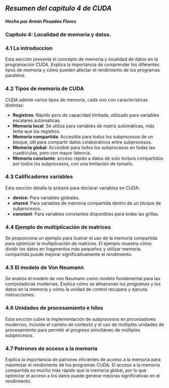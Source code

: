 ## *Resumen del capitulo 4 de CUDA*
#### *Hecho por Armin Posadas Flores*

### Capitulo 4: Localidad de memoria y datos.

### 4.1 La introduccion
Esta sección presenta el concepto de memoria y localidad de datos en la programación CUDA. Explica la importancia de 
comprender los diferentes tipos de memoria y cómo pueden afectar el rendimiento de los programas paralelos.

### 4.2 Tipos de memoria de CUDA
CUDA admite varios tipos de memoria, cada uno con características distintas:
- **Registros**: Rápido pero de capacidad limitada, utilizado para variables escalares automáticas.
- **Memoria local**: Se utiliza para variables de matriz automáticas, más lenta que los registros.
- **Memoria compartida**: Accesible para todos los subprocesos de un bloque, útil para compartir datos colaborativos 
entre subprocesos.
- **Memoria global**: Accesible para todos los subprocesos en todas las cuadrículas, pero con mayor latencia.
- **Memoria constante**: acceso rápido a datos de solo lectura compartidos por todos los subprocesos, con una limitación 
de tamaño.

### 4.3 Calificadores variables
Esta sección detalla la sintaxis para declarar variables en CUDA:
- **__device__**: Para variables globales.
- **__shared__**: Para variables de memoria compartida dentro de un bloque de subprocesos.
- **__constant__**: Para variables constantes disponibles para todas las grillas.

### 4.4 Ejemplo de multiplicación de matrices
Se proporciona un ejemplo para ilustrar el uso de la memoria compartida para optimizar la multiplicación de matrices. 
El ejemplo muestra cómo dividir los datos en fragmentos más pequeños y utilizar memoria compartida puede mejorar 
significativamente el rendimiento.

### 4.5 El modelo de Von Neumann
Se analiza el modelo de von Neumann como modelo fundamental para las computadoras modernas. Explica cómo se almacenan 
los programas y los datos en la memoria y cómo la unidad de control recupera y ejecuta instrucciones.

### 4.6 Unidades de procesamiento e hilos
Esta sección cubre la implementación de subprocesos en procesadores modernos, incluido el cambio de contexto y el uso de 
múltiples unidades de procesamiento para permitir el progreso simultáneo de múltiples subprocesos.

### 4.7 Patrones de acceso a la memoria
Explica la importancia de patrones eficientes de acceso a la memoria para maximizar el rendimiento de los programas CUDA. 
El acceso a la memoria compartida es mucho más rápido que la memoria global, por lo que optimizar el acceso a los datos 
puede generar mejoras significativas en el rendimiento.